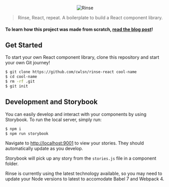 <p align="center">
	<img src="https://user-images.githubusercontent.com/10063864/45442352-c961ab80-b68f-11e8-84a3-e920f05a313c.png" width={400} alt="Rinse" />
</p>


> Rinse, React, repeat. A boilerplate to build a React component library.

#### To learn how this project was made from scratch, [read the blog post](https://medium.com/@cwlsn/how-to-write-your-own-reusable-react-component-library-a57dc7c9a210)!

## Get Started

To start your own React component library, clone this repository and start your own Git journey!

```bash
$ git clone https://github.com/cwlsn/rinse-react cool-name
$ cd cool-name
$ rm -rf .git
$ git init
```

## Development and Storybook

You can easily develop and interact with your components by using Storybook. To run the local server, simply run:

```bash
$ npm i
$ npm run storybook
```

Navigate to [http://localhost:9001](http://localhost:9001) to view your stories. They should automatically update as you develop.

Storybook will pick up any story from the `stories.js` file in a component folder.

Rinse is currently using the latest technology available, so you may need to update your Node versions to latest to accomodate Babel 7 and Webpack 4.
